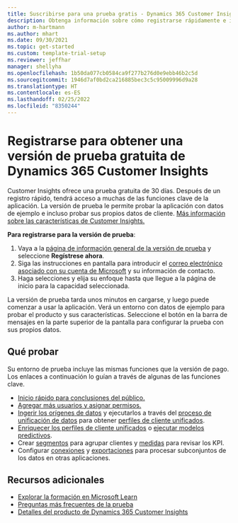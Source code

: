 ```yaml
---
title: Suscribirse para una prueba gratis - Dynamics 365 Customer Insights
description: Obtenga información sobre cómo registrarse rápidamente e iniciar una prueba gratuita de Customer Insights. Explore la aplicación y encuentre recursos de aprendizaje adicionales.
author: m-hartmann
ms.author: mhart
ms.date: 09/30/2021
ms.topic: get-started
ms.custom: template-trial-setup
ms.reviewer: jeffhar
manager: shellyha
ms.openlocfilehash: 1b50da077cb0584ca9f277b276d0e9ebb46b2c5d
ms.sourcegitcommit: 1946d7af0bd2ca216885bec3c5c95009996d9a28
ms.translationtype: HT
ms.contentlocale: es-ES
ms.lasthandoff: 02/25/2022
ms.locfileid: "8350244"
---
```

# <a name="sign-up-for-a-free-dynamics-365-customer-insights-trial"></a>Registrarse para obtener una versión de prueba gratuita de Dynamics 365 Customer Insights

Customer Insights ofrece una prueba gratuita de 30 días. Después de un registro rápido, tendrá acceso a muchas de las funciones clave de la aplicación. La versión de prueba le permite probar la aplicación con datos de ejemplo e incluso probar sus propios datos de cliente. [Más información sobre las características de Customer Insights.](overview.md)

**Para registrarse para la versión de prueba**:

1. Vaya a la [página de información general de la versión de prueba](https://dynamics.microsoft.com/get-started/?appname=customerinsights) y seleccione **Regístrese ahora**.
1. Siga las instrucciones en pantalla para introducir el [correo electrónico asociado con su cuenta de Microsoft](https://support.microsoft.com/windows/what-is-a-microsoft-account-4a7c48e9-ff5a-e9c6-5a5c-1a57d66c3bfa) y su información de contacto.
1. Haga selecciones y elija su enfoque hasta que llegue a la página de inicio para la capacidad seleccionada.

La versión de prueba tarda unos minutos en cargarse, y luego puede comenzar a usar la aplicación. Verá un entorno con datos de ejemplo para probar el producto y sus características. Seleccione el botón en la barra de mensajes en la parte superior de la pantalla para configurar la prueba con sus propios datos.

## <a name="what-to-try"></a>Qué probar

Su entorno de prueba incluye las mismas funciones que la versión de pago. Los enlaces a continuación lo guían a través de algunas de las funciones clave.

- [Inicio rápido para conclusiones del público.](audience-insights/get-started.md)
- [Agregar más usuarios y asignar permisos.](audience-insights/permissions.md)
- [Ingerir los orígenes de datos](audience-insights/data-sources.md) y ejecutarlos a través del [proceso de unificación de datos](audience-insights/data-unification.md) para obtener [perfiles de cliente unificados](audience-insights/customer-profiles.md).
- [Enriquecer los perfiles de cliente unificados](audience-insights/enrichment-hub.md) o [ejecutar modelos predictivos](audience-insights/predictions-overview.md).
- Crear [segmentos](audience-insights/segments.md) para agrupar clientes y [medidas](audience-insights/measures.md) para revisar los KPI.
- Configurar [conexiones](audience-insights/connections.md) y [exportaciones](audience-insights/export-destinations.md) para procesar subconjuntos de los datos en otras aplicaciones.

## <a name="additional-resources"></a>Recursos adicionales

- [Explorar la formación en Microsoft Learn](/learn/browse/?filter-products=dynamics-dynamics-cust-insights)
- [Preguntas más frecuentes de la prueba](trial-faq.md)
- [Detalles del producto de Dynamics 365 Customer Insights](https://dynamics.microsoft.com/ai/customer-insights/)
